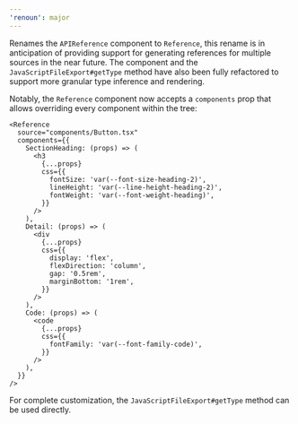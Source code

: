 ```yaml
---
'renoun': major
---
```


Renames the `APIReference` component to `Reference`, this rename is in anticipation of providing support for generating references for multiple sources in the near future. The component and the `JavaScriptFileExport#getType` method have also been fully refactored to support more granular type inference and rendering.

Notably, the `Reference` component now accepts a `components` prop that allows overriding every component within the tree:

```tsx
<Reference
  source="components/Button.tsx"
  components={{
    SectionHeading: (props) => (
      <h3
        {...props}
        css={{
          fontSize: 'var(--font-size-heading-2)',
          lineHeight: 'var(--line-height-heading-2)',
          fontWeight: 'var(--font-weight-heading)',
        }}
      />
    ),
    Detail: (props) => (
      <div
        {...props}
        css={{
          display: 'flex',
          flexDirection: 'column',
          gap: '0.5rem',
          marginBottom: '1rem',
        }}
      />
    ),
    Code: (props) => (
      <code
        {...props}
        css={{
          fontFamily: 'var(--font-family-code)',
        }}
      />
    ),
  }}
/>
```

For complete customization, the `JavaScriptFileExport#getType` method can be used directly.
